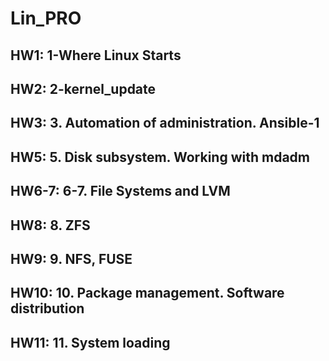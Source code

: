 # Lin_PRO
HW1: 1-Where Linux Starts
---
HW2: 2-kernel_update
---
HW3: 3. Automation of administration. Ansible-1
---
HW5: 5. Disk subsystem. Working with mdadm
---
HW6-7: 6-7. File Systems and LVM
---
HW8: 8. ZFS
---
HW9: 9. NFS, FUSE
---
HW10: 10. Package management. Software distribution
---
HW11: 11. System loading
---
